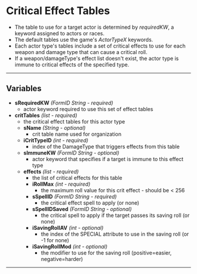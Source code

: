 # Critical Effect Tables

- The table to use for a target actor is determined by *requiredKW*, a keyword assigned to actors or races.
- The default tables use the game's *ActorTypeX* keywords.
- Each actor type's tables include a set of critical effects to use for each weapon and damage type that can cause a critical roll.
- If a weapon/damageType's effect list doesn't exist, the actor type is immune to critical effects of the specified type.

----------------------------------------------------------------------------------------------------
## Variables

- **sRequiredKW** *(FormID String - required)*
	- actor keyword required to use this set of effect tables
- **critTables** *(list - required)*
	- the critical effect tables for this actor type
	- **sName** *(String - optional)*
		- crit table name used for organization
	- **iCritTypeID** *(int - required)*
		- index of the DamageType that triggers effects from this table
	- **sImmuneKW** *(FormID String - optional)*
		- actor keyword that specifies if a target is immune to this effect type
	- **effects** *(list - required)* 
		- the list of critical effects for this table
		- **iRollMax** *(int - required)* 
			- the maximum roll value for this crit effect - should be < 256
		- **sSpellID** *(FormID String - required)* 
			- the critical effect spell to apply (or none)
		- **sSpellIDSaved** *(FormID String - optional)* 
			- the critical spell to apply if the target passes its saving roll (or none)
		- **iSavingRollAV** *(int - optional)* 
			- the index of the SPECIAL attribute to use in the saving roll (or -1 for none)
		- **iSavingRollMod** *(int - optional)* 
			- the modifier to use for the saving roll (positive=easier, negative=harder)

----------------------------------------------------------------------------------------------------
